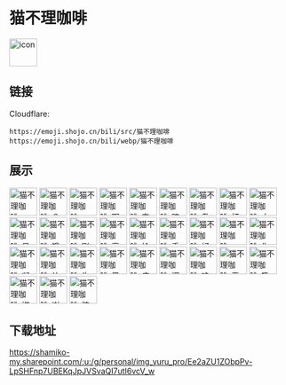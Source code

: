# 猫不理咖啡
<img src="https://emoji.shojo.cn/bili/src/猫不理咖啡/icon.png" width="50" height="50" alt="icon">

## 链接
Cloudflare:
```
https://emoji.shojo.cn/bili/src/猫不理咖啡
https://emoji.shojo.cn/bili/webp/猫不理咖啡
```
## 展示
<img src="https://emoji.shojo.cn/bili/src/猫不理咖啡/猫不理咖啡-。。。.png" width="50" height="50" alt="猫不理咖啡-。。。">
<img src="https://emoji.shojo.cn/bili/src/猫不理咖啡/猫不理咖啡-？！.png" width="50" height="50" alt="猫不理咖啡-？！">
<img src="https://emoji.shojo.cn/bili/src/猫不理咖啡/猫不理咖啡-wink.png" width="50" height="50" alt="猫不理咖啡-wink">
<img src="https://emoji.shojo.cn/bili/src/猫不理咖啡/猫不理咖啡-啊这.png" width="50" height="50" alt="猫不理咖啡-啊这">
<img src="https://emoji.shojo.cn/bili/src/猫不理咖啡/猫不理咖啡-安详.png" width="50" height="50" alt="猫不理咖啡-安详">
<img src="https://emoji.shojo.cn/bili/src/猫不理咖啡/猫不理咖啡-暗中观察.png" width="50" height="50" alt="猫不理咖啡-暗中观察">
<img src="https://emoji.shojo.cn/bili/src/猫不理咖啡/猫不理咖啡-傲视群雄.png" width="50" height="50" alt="猫不理咖啡-傲视群雄">
<img src="https://emoji.shojo.cn/bili/src/猫不理咖啡/猫不理咖啡-打你.png" width="50" height="50" alt="猫不理咖啡-打你">
<img src="https://emoji.shojo.cn/bili/src/猫不理咖啡/猫不理咖啡-大佬坐姿.png" width="50" height="50" alt="猫不理咖啡-大佬坐姿">
<img src="https://emoji.shojo.cn/bili/src/猫不理咖啡/猫不理咖啡-呆住.png" width="50" height="50" alt="猫不理咖啡-呆住">
<img src="https://emoji.shojo.cn/bili/src/猫不理咖啡/猫不理咖啡-饿了.png" width="50" height="50" alt="猫不理咖啡-饿了">
<img src="https://emoji.shojo.cn/bili/src/猫不理咖啡/猫不理咖啡-刚醒.png" width="50" height="50" alt="猫不理咖啡-刚醒">
<img src="https://emoji.shojo.cn/bili/src/猫不理咖啡/猫不理咖啡-高雅.png" width="50" height="50" alt="猫不理咖啡-高雅">
<img src="https://emoji.shojo.cn/bili/src/猫不理咖啡/猫不理咖啡-给我.png" width="50" height="50" alt="猫不理咖啡-给我">
<img src="https://emoji.shojo.cn/bili/src/猫不理咖啡/猫不理咖啡-乖巧.png" width="50" height="50" alt="猫不理咖啡-乖巧">
<img src="https://emoji.shojo.cn/bili/src/猫不理咖啡/猫不理咖啡-好爽.png" width="50" height="50" alt="猫不理咖啡-好爽">
<img src="https://emoji.shojo.cn/bili/src/猫不理咖啡/猫不理咖啡-嗯？.png" width="50" height="50" alt="猫不理咖啡-嗯？">
<img src="https://emoji.shojo.cn/bili/src/猫不理咖啡/猫不理咖啡-你瞅啥.png" width="50" height="50" alt="猫不理咖啡-你瞅啥">
<img src="https://emoji.shojo.cn/bili/src/猫不理咖啡/猫不理咖啡-凝视.png" width="50" height="50" alt="猫不理咖啡-凝视">
<img src="https://emoji.shojo.cn/bili/src/猫不理咖啡/猫不理咖啡-让我看看.png" width="50" height="50" alt="猫不理咖啡-让我看看">
<img src="https://emoji.shojo.cn/bili/src/猫不理咖啡/猫不理咖啡-生气.png" width="50" height="50" alt="猫不理咖啡-生气">
<img src="https://emoji.shojo.cn/bili/src/猫不理咖啡/猫不理咖啡-思考.png" width="50" height="50" alt="猫不理咖啡-思考">
<img src="https://emoji.shojo.cn/bili/src/猫不理咖啡/猫不理咖啡-瘫.png" width="50" height="50" alt="猫不理咖啡-瘫">
<img src="https://emoji.shojo.cn/bili/src/猫不理咖啡/猫不理咖啡-探头.png" width="50" height="50" alt="猫不理咖啡-探头">
<img src="https://emoji.shojo.cn/bili/src/猫不理咖啡/猫不理咖啡-呜呜.png" width="50" height="50" alt="猫不理咖啡-呜呜">
<img src="https://emoji.shojo.cn/bili/src/猫不理咖啡/猫不理咖啡-无语.png" width="50" height="50" alt="猫不理咖啡-无语">
<img src="https://emoji.shojo.cn/bili/src/猫不理咖啡/猫不理咖啡-吸溜.png" width="50" height="50" alt="猫不理咖啡-吸溜">
<img src="https://emoji.shojo.cn/bili/src/猫不理咖啡/猫不理咖啡-嫌弃.png" width="50" height="50" alt="猫不理咖啡-嫌弃">
<img src="https://emoji.shojo.cn/bili/src/猫不理咖啡/猫不理咖啡-谢谢.png" width="50" height="50" alt="猫不理咖啡-谢谢">
<img src="https://emoji.shojo.cn/bili/src/猫不理咖啡/猫不理咖啡-装傻.png" width="50" height="50" alt="猫不理咖啡-装傻">

## 下载地址

https://shamiko-my.sharepoint.com/:u:/g/personal/img_yuru_pro/Ee2aZU1ZObpPv-LpSHFnp7UBEKqJpJVSvaQI7utI6vcV_w